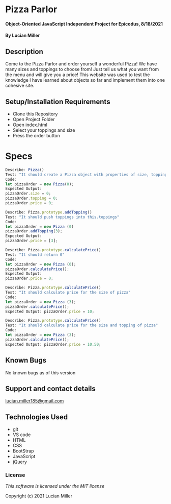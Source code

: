 # Pizza Parlor

#### Object-Oriented JavaScript Independent Project for Epicodus, 8/18/2021

#### By Lucian Miller

## Description

Come to the Pizza Parlor and order yourself a wonderful Pizza! We have many sizes and toppings to choose from! Just tell us what you want from the menu and will give you a price! This website was used to test the knowledge I have learned about objects so far and implement them into one cohesive site.

## Setup/Installation Requirements

* Clone this Repository
* Open Project Folder
* Open index.html
* Select your toppings and size
* Press the order button

# Specs

```js
Describe: Pizza()
Test: "It should create a Pizza object with properties of size, topping and price equaling 0"
Code: 
let pizzaOrder = new Pizza(0);
Expected Output: 
pizzaOrder.size = 0;
pizzaOrder.topping = 0;
pizzaOrder.price = 0;

Describe: Pizza.prototype.addTopping()
Test: "It should push toppings into this.toppings"
Code:
let pizzaOrder = new Pizza (0)
pizzaOrder.addTopping(3);
Expected Output: 
pizzaOrder.price = [3];

Describe: Pizza.prototype.calculatePrice()
Test: "It should return 0"
Code:
let pizzaOrder = new Pizza (0);
pizzaOrder.calculatePrice();
Expected Output:
pizzaOrder.price = 0;

Describe: Pizza.prototype.calculatePrice()
Test: "It should calculate price for the size of pizza"
Code:
let pizzaOrder = new Pizza (3);
pizzaOrder.calculatePrice();
Expected Output: pizzaOrder.price = 10;

Describe: Pizza.prototype.calculatePrice()
Test: "It should calculate price for the size and topping of pizza"
Code:
let pizzaOrder = new Pizza (3);
pizzaOrder.calculatePrice();
Expected Output: pizzaOrder.price = 10.50;
```

## Known Bugs

No known bugs as of this version

## Support and contact details

lucian.miller185@gmail.com

## Technologies Used

* git
* VS code
* HTML
* CSS
* BootStrap
* JavaScript
* jQuery

### License

*This software is licensed under the MIT license*

Copyright (c) 2021 Lucian Miller
